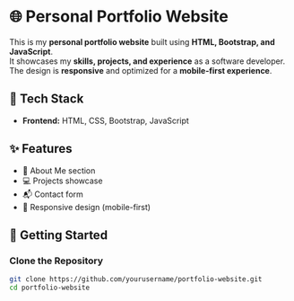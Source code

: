 # 🌐 Personal Portfolio Website

This is my **personal portfolio website** built using **HTML, Bootstrap, and JavaScript**.  
It showcases my **skills, projects, and experience** as a software developer.  
The design is **responsive** and optimized for a **mobile-first experience**.  

## 🔧 Tech Stack
- **Frontend:** HTML, CSS, Bootstrap, JavaScript  

## ✨ Features
- 📄 About Me section  
- 💻 Projects showcase  
- 📬 Contact form  
- 📱 Responsive design (mobile-first)  

## 🚀 Getting Started

### Clone the Repository
```bash
git clone https://github.com/yourusername/portfolio-website.git
cd portfolio-website
